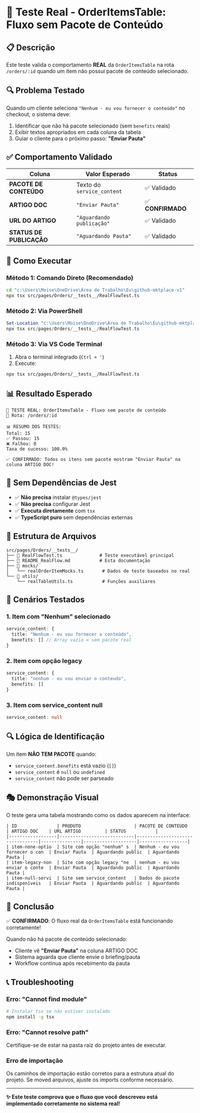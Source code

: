 # 🎯 Teste Real - OrderItemsTable: Fluxo sem Pacote de Conteúdo

## 📋 **Descrição**
Este teste valida o comportamento **REAL** da `OrderItemsTable` na rota `/orders/:id` quando um item não possui pacote de conteúdo selecionado.

## 🔍 **Problema Testado**
Quando um cliente seleciona `"Nenhum - eu vou fornecer o conteúdo"` no checkout, o sistema deve:
1. Identificar que não há pacote selecionado (sem `benefits` reais)
2. Exibir textos apropriados em cada coluna da tabela
3. Guiar o cliente para o próximo passo: **"Enviar Pauta"**

## ✅ **Comportamento Validado**

| Coluna | Valor Esperado | Status |
|--------|----------------|--------|
| **PACOTE DE CONTEÚDO** | Texto do `service_content` | ✅ Validado |
| **ARTIGO DOC** | `"Enviar Pauta"` | ✅ **CONFIRMADO** |
| **URL DO ARTIGO** | `"Aguardando publicação"` | ✅ Validado |
| **STATUS DE PUBLICAÇÃO** | `"Aguardando Pauta"` | ✅ Validado |

## 🚀 **Como Executar**

### **Método 1: Comando Direto (Recomendado)**
```bash
cd "c:\Users\Moise\OneDrive\Área de Trabalho\Eu\github-mktplace-v1"
npx tsx src/pages/Orders/__tests__/RealFlowTest.ts
```

### **Método 2: Via PowerShell**
```powershell
Set-Location "c:\Users\Moise\OneDrive\Área de Trabalho\Eu\github-mktplace-v1"
npx tsx src/pages/Orders/__tests__/RealFlowTest.ts
```

### **Método 3: Via VS Code Terminal**
1. Abra o terminal integrado (`Ctrl + '`)
2. Execute:
```bash
npx tsx src/pages/Orders/__tests__/RealFlowTest.ts
```

## 📊 **Resultado Esperado**
```
🧪 TESTE REAL: OrderItemsTable - Fluxo sem pacote de conteúdo
📍 Rota: /orders/:id

📊 RESUMO DOS TESTES:
Total: 15
✅ Passou: 15
❌ Falhou: 0
Taxa de sucesso: 100.0%

✅ CONFIRMADO: Todos os itens sem pacote mostram "Enviar Pauta" na coluna ARTIGO DOC!
```

## 🔧 **Sem Dependências de Jest**
- ✅ **Não precisa** instalar `@types/jest`
- ✅ **Não precisa** configurar Jest
- ✅ **Executa diretamente** com `tsx`
- ✅ **TypeScript puro** sem dependências externas

## 📁 **Estrutura de Arquivos**
```
src/pages/Orders/__tests__/
├── 📄 RealFlowTest.ts              # Teste executável principal
├── 📄 README_RealFlow.md           # Esta documentação
├── 📁 mocks/
│   └── realOrderItemMocks.ts       # Dados de teste baseados no real
└── 📁 utils/
    └── realTableUtils.ts           # Funções auxiliares
```

## 🎯 **Cenários Testados**

### **1. Item com "Nenhum" selecionado**
```typescript
service_content: {
  title: "Nenhum - eu vou fornecer o conteúdo",
  benefits: [] // Array vazio = sem pacote real
}
```

### **2. Item com opção legacy**
```typescript
service_content: {
  title: "nenhum - eu vou enviar o conteudo",
  benefits: []
}
```

### **3. Item com service_content null**
```typescript
service_content: null
```

## 🔍 **Lógica de Identificação**
Um item **NÃO TEM PACOTE** quando:
- `service_content.benefits` está vazio (`[]`)
- `service_content` é `null` ou `undefined`
- `service_content` não pode ser parseado

## 🎭 **Demonstração Visual**
O teste gera uma tabela mostrando como os dados aparecem na interface:

```
| ID               | PRODUTO                    | PACOTE DE CONTEÚDO              | ARTIGO DOC    | URL ARTIGO         | STATUS           |
|------------------|----------------------------|---------------------------------|---------------|--------------------|------------------|
| item-none-optio  | Site com opção "nenhum" s  | Nenhum - eu vou fornecer o con  | Enviar Pauta  | Aguardando public  | Aguardando Pauta |
| item-legacy-non  | Site com opção legacy "ne  | nenhum - eu vou enviar o conte  | Enviar Pauta  | Aguardando public  | Aguardando Pauta |
| item-null-servi  | Site sem service_content   | Dados do pacote indisponíveis   | Enviar Pauta  | Aguardando public  | Aguardando Pauta |
```

## 🎯 **Conclusão**
✅ **CONFIRMADO**: O fluxo real da `OrderItemsTable` está funcionando corretamente!

Quando não há pacote de conteúdo selecionado:
- Cliente vê **"Enviar Pauta"** na coluna ARTIGO DOC
- Sistema aguarda que cliente envie o briefing/pauta
- Workflow continua após recebimento da pauta

## 📞 **Troubleshooting**

### **Erro: "Cannot find module"**
```bash
# Instalar tsx se não estiver instalado
npm install -g tsx
```

### **Erro: "Cannot resolve path"**
Certifique-se de estar na pasta raiz do projeto antes de executar.

### **Erro de importação**
Os caminhos de importação estão corretos para a estrutura atual do projeto. Se moved arquivos, ajuste os imports conforme necessário.

---

**✨ Este teste comprova que o fluxo que você descreveu está implementado corretamente no sistema real!**
